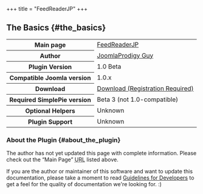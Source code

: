 +++
title = "FeedReaderJP"
+++

## The Basics {#the_basics}

<table class="inline">
<tbody>
<tr>
<th>Main page</th>
<td><a href="http://extensions.joomla.org/component/option,com_mtree/task,viewlink/link_id,2552/Itemid,35/">FeedReaderJP</a></td>
</tr>
<tr>
<th>Author</th>
<td><a href="http://www.joomlaprodigy.com/">JoomlaProdigy Guy</a></td>
</tr>
<tr>
<th>Plugin Version</th>
<td>1.0 Beta</td>
</tr>
<tr>
<th>Compatible Joomla version</th>
<td>1.0.x</td>
</tr>
<tr>
<th>Download</th>
<td><a href="http://www.joomlaprodigy.com/component/option,com_remository/Itemid,32/func,fileinfo/id,52/">Download (Registration Required)</a></td>
</tr>
<tr>
<th>Required SimplePie version</th>
<td>Beta 3 (not 1.0-compatible)</td>
</tr>
<tr>
<th>Optional Helpers</th>
<td>Unknown</td>
</tr>
<tr>
<th>Plugin Support</th>
<td>Unknown</td>
</tr>
</tbody>
</table>

### About the Plugin {#about_the_plugin}

The author has not yet updated this page with complete information. Please check out the “Main Page” <abbr title="Uniform Resource Locator">URL</abbr> listed above.

If you are the author or maintainer of this software and want to update this documentation, please take a moment to read [Guidelines for Developers](@/wiki/plugins/guidelines_for_developers.md) to get a feel for the quality of documentation we're looking for. :)

